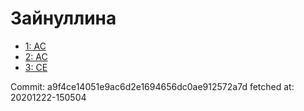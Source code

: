 # Зайнуллина
- [1: AC](1.md)
- [2: AC](2.md)
- [3: CE](3.md)

Commit: a9f4ce14051e9ac6d2e1694656dc0ae912572a7d
 fetched at: 20201222-150504
